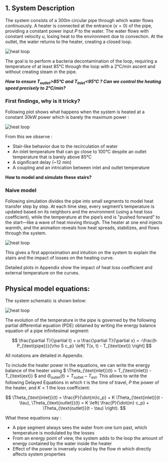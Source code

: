 
## 1. System Description

The system consists of a 300m circular pipe through which water flows continuously. A heater is connected at the entrance ($x = 0$) 
of the pipe, providing a constant power input $P$ to the water. The water flows with constant velocity $u$, losing heat 
to the environment due to convection. At the outlet, the water returns to the heater, creating a closed loop.

![heat loop](images/simple_diagram.png)

The goal is to perform a bacteria decontamination of the loop, requiring a temperature of at least 85°C through the loop
with a 2°C/min ascent and without creating steam in the pipe.

***How to ensure $T_{outlet}$>85°C and $T_{inlet}$<95°C ? Can we control the heating speed precisely to 2°C/min?***

### First findings, why is it tricky?

Following plot shows what happens when the system is heated at a constant 30kW power which is barely the maximum power :

![heat loop](images/step_response.jpg)

From this we observe :
- Stair-like behavior due to the recirculation of water
- An inlet temperature that can go close to 100°C despite an outlet temperature that is barely above 85°C
- A significant delay (~12 min)
- A coupling and an intrication between inlet and outlet temperature

**How to model and simulate these stairs?**

### Naive model

[//]: # (The PDE equation can be naively discretized as follows:)

[//]: # (- The pipe is divided in N discrete segments)

[//]: # (- For each segment, its temperature is obtained by averaging its temperature with the neighbors and with the surrounding )

[//]: # (environment,subject to the heat loss coefficient.)

[//]: # (- Each temperature value is transferred to the next segment)

Following simulation divides the pipe into small segments to model heat transfer step by step. At each time step, every segment’s 
temperature is updated based on its neighbors and the environment (using a heat loss coefficient), while the temperature at the pipe’s end is "pushed forward" 
to the start—like a wave of heat moving through. The heater at one end injects warmth, and the animation reveals how heat spreads, 
stabilizes, and flows through the system.

![heat loop](images/pipe_simulation.gif)

This gives a first approximation and intuition on the system to explain the stairs and the impact of losses on the heating curve.

Detailed plots in Appendix show the impact of heat loss coefficient and external temperature on the curves.

## Physical model equations:

The system schematic is shown below:

![heat loop](images/heat_loop.png)

The evolution of the temperature in the pipe is governed by the following partial differential equation (PDE) obtained by 
writing the energy balance equation of a pipe infinitesimal segment:

$$
\frac{\partial T}{\partial t} + u \frac{\partial T}{\partial x} = -\frac{h P_{\text{pipe}}}{\rho S c_p} \left[ T(x, t) - T_{\text{ext}} \right]
$$

All notations are detailed in Appendix.

To include the heater power in the equations, we can write the energy balance of the heater using 
$ \Theta_{\text{inlet}}(t) = T_{\text{inlet}} - T_{\text{ext}} $ and $\Theta_{\text{outlet}}(t) = T_{\text{outlet}} - T_{\text{ext}}$.
This allows to write the following Delayed Equations in which $\tau$ is the time of travel, $P$ the power of the heater, and $K<1$ the loss coefficient:

$$
\Theta_{\text{inlet}}(t) = \frac{P}{\dot{m}c_p} + K \Theta_{\text{inlet}}(t - \tau),
\Theta_{\text{outlet}}(t) = K \left( \frac{P}{\dot{m} c_p} +  \Theta_{\text{outlet}}(t - \tau) \right).
$$

What these equations say :
- A pipe segment always sees the water from one turn past, which temperature is modulated by the losses
- From an energy point of view, the system adds to the loop the amount of energy contained by the water inside the heater 
- Effect of the power is inversely scaled by the flow $\dot{m}$ which directly affects system properties

